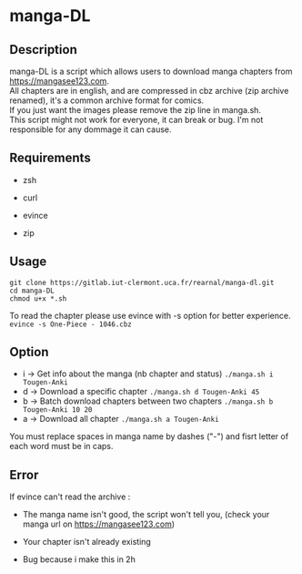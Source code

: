 # manga-DL

## Description

manga-DL is a script which allows users to download manga chapters from https://mangasee123.com.  
All chapters are in english, and are compressed in cbz archive (zip archive renamed), it's a common archive format for comics.  
If you just want the images please remove the zip line in manga.sh.  
This script might not work for everyone, it can break or bug.
I'm not responsible for any dommage it can cause.

## Requirements

* zsh

* curl

* evince

* zip

## Usage

```shell
git clone https://gitlab.iut-clermont.uca.fr/rearnal/manga-dl.git
cd manga-DL
chmod u+x *.sh
```

To read the chapter please use evince with -s option for better experience.
```evince -s One-Piece - 1046.cbz```

## Option

* i -> Get info about the manga (nb chapter and status) ```./manga.sh i Tougen-Anki```
* d -> Download a specific chapter ```./manga.sh d Tougen-Anki 45```
* b -> Batch download chapters between two chapters ```./manga.sh b Tougen-Anki 10 20```
* a -> Download all chapter ```./manga.sh a Tougen-Anki```

You must replace spaces in manga name by dashes ("-") and fisrt letter of each word must be in caps.

## Error

If evince can't read the archive :

* The manga name isn't good, the script won't tell you, (check your manga url on https://mangasee123.com)

* Your chapter isn't already existing

* Bug because i make this in 2h
